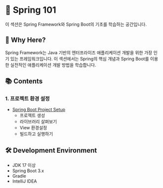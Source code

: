 # 🌱 Spring 101

이 섹션은 Spring Framework와 Spring Boot의 기초를 학습하는 공간입니다.

## 🎯 Why Here?
Spring Framework는 Java 기반의 엔터프라이즈 애플리케이션 개발을 위한 가장 인기 있는 프레임워크입니다. 
이 섹션에서는 Spring의 핵심 개념과 Spring Boot를 이용한 실전적인 애플리케이션 개발 방법을 학습합니다.

## 📚 Contents

### 1. 프로젝트 환경 설정
- [Spring Boot Project Setup](./spring_boot_project_setup.md)
  - 프로젝트 생성
  - 라이브러리 살펴보기
  - View 환경설정
  - 빌드하고 실행하기

## 🛠️ Development Environment
- JDK 17 이상
- Spring Boot 3.x
- Gradle
- IntelliJ IDEA